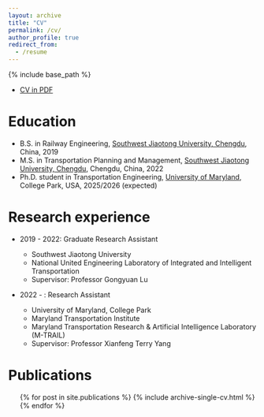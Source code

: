 ```yaml
---
layout: archive
title: "CV"
permalink: /cv/
author_profile: true
redirect_from:
  - /resume
---
```


{% include base_path %}

* [CV in PDF](https://github.com/YuanzhengLei/yuanzhenglei.github.io/blob/master/files/Academic_cv_YuanzhengLei.pdf)

Education
======
* B.S. in Railway Engineering, [Southwest Jiaotong University, Chengdu](https://ctt.swjtu.edu.cn/), China, 2019
* M.S. in Transportation Planning and Management, [Southwest Jiaotong University, Chengdu](https://ctt.swjtu.edu.cn/), Chengdu, China, 2022
* Ph.D. student in Transportation Engineering, [University of Maryland](https://cee.umd.edu/), College Park, USA, 2025/2026 (expected)

Research experience
======
* 2019 - 2022: Graduate Research Assistant
  * Southwest Jiaotong University
  * National United Engineering Laboratory of Integrated and Intelligent Transportation
  * Supervisor: Professor Gongyuan Lu

* 2022 - : Research Assistant
  * University of Maryland, College Park
  * Maryland Transportation Institute
  * Maryland Transportation Research & Artificial Intelligence Laboratory (M-TRAIL)
  * Supervisor: Professor Xianfeng Terry Yang
  

Publications
======
  <ul>{% for post in site.publications %}
    {% include archive-single-cv.html %}
  {% endfor %}</ul>
  

